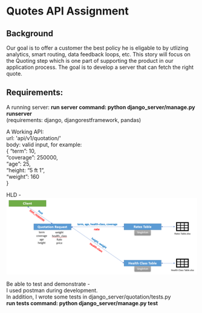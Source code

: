 # Quotes API Assignment

## Background
Our goal is to offer a customer the best policy he is eligable to by utlizing analytics, smart routing, data feedback loops, etc.
This story will focus on the Quoting step which is one part of supporting the product in our application process.
The goal is to develop a server that can fetch the right quote.

## Requirements:

A running server:
    **run server command: python django_server/manage.py runserver**\
   (requirements: django, djangorestframework, pandas)

A Working API: \
url: 'api/v1/quotation/' \
body: valid input, for example: \
        {
            “term”: 10,\
            “coverage”: 250000,\
            “age”: 25,\
            “height: “5 ft 1”,\
            “weight”: 160\
        }

HLD - 
![alt text](https://github.com/4yonatan4/quoting_server/blob/master/HLD.png?raw=true)

Be able to test and demonstrate - \
I used postman during development.\
    In addition, I wrote some tests in django_server/quotation/tests.py\
    **run tests command: python django_server/manage.py test**
